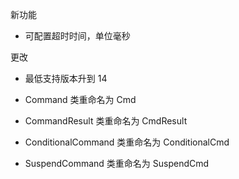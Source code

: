 新功能

- 可配置超时时间，单位毫秒

更改

- 最低支持版本升到 14

- Command 类重命名为 Cmd

- CommandResult 类重命名为 CmdResult

- ConditionalCommand 类重命名为 ConditionalCmd

- SuspendCommand 类重命名为 SuspendCmd

